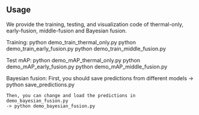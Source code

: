
## Usage

We provide the training, testing, and visualization code of thermal-only, early-fusion, middle-fusion and Bayesian fusion.

Training:
    python demo_train_thermal_only.py
    python demo_train_early_fusion.py
    python demo_train_middle_fusion.py

Test mAP:
    python demo_mAP_thermal_only.py
    python demo_mAP_early_fusion.py
    python demo_mAP_middle_fusion.py

Bayesian fusion:
    First, you should save predictions from different models 
    -> python save_predictions.py

    Then, you can change and load the predictions in demo_bayesian_fusion.py
    -> python demo_bayesian_fusion.py
